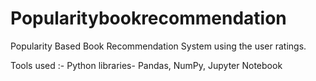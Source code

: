 # Popularitybookrecommendation
Popularity Based Book Recommendation System using the user ratings.

Tools used :- Python libraries- Pandas, NumPy, Jupyter Notebook 
